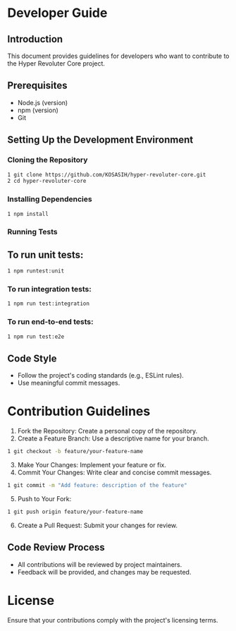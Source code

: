 # Developer Guide

## Introduction
This document provides guidelines for developers who want to contribute to the Hyper Revoluter Core project.

## Prerequisites
- Node.js (version)
- npm (version)
- Git

## Setting Up the Development Environment

### Cloning the Repository
```bash
1 git clone https://github.com/KOSASIH/hyper-revoluter-core.git
2 cd hyper-revoluter-core
```

### Installing Dependencies

```bash
1 npm install
```

### Running Tests
## To run unit tests:

```bash
1 npm runtest:unit
```

### To run integration tests:

```bash
1 npm run test:integration
```

### To run end-to-end tests:

```bash
1 npm run test:e2e
```

## Code Style
- Follow the project's coding standards (e.g., ESLint rules).
- Use meaningful commit messages.

# Contribution Guidelines

1. Fork the Repository: Create a personal copy of the repository.
2. Create a Feature Branch: Use a descriptive name for your branch.

```bash
1 git checkout -b feature/your-feature-name
```

3. Make Your Changes: Implement your feature or fix.
4. Commit Your Changes: Write clear and concise commit messages.

```bash
1 git commit -m "Add feature: description of the feature"
```

5. Push to Your Fork:

```bash
1 git push origin feature/your-feature-name
```

6. Create a Pull Request: Submit your changes for review.

## Code Review Process
- All contributions will be reviewed by project maintainers.
- Feedback will be provided, and changes may be requested.

# License
Ensure that your contributions comply with the project's licensing terms.
